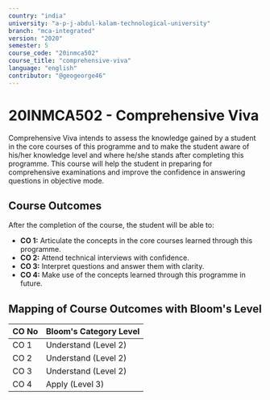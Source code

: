 ```yaml
---
country: "india"
university: "a-p-j-abdul-kalam-technological-university"
branch: "mca-integrated"
version: "2020"
semester: 5
course_code: "20inmca502"
course_title: "comprehensive-viva"
language: "english"
contributor: "@geogeorge46"
---
```


# 20INMCA502 - Comprehensive Viva

Comprehensive Viva intends to assess the knowledge gained by a student in the core courses of this programme and to make the student aware of his/her knowledge level and where he/she stands after completing this programme. This course will help the student in preparing for comprehensive examinations and improve the confidence in answering questions in objective mode.

## Course Outcomes
After the completion of the course, the student will be able to:

- **CO 1:** Articulate the concepts in the core courses learned through this programme.  
- **CO 2:** Attend technical interviews with confidence.  
- **CO 3:** Interpret questions and answer them with clarity.  
- **CO 4:** Make use of the concepts learned through this programme in future.

## Mapping of Course Outcomes with Bloom's Level
| CO No | Bloom's Category Level |
|-------|-----------------------|
| CO 1  | Understand (Level 2)  |
| CO 2  | Understand (Level 2)  |
| CO 3  | Understand (Level 2)  |
| CO 4  | Apply (Level 3)       |
